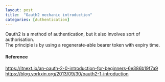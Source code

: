 ```yaml
---
layout: post
title:  "Oauth2 mechanic introduction"
categories: [Authentication]
---
```



Oauth2 is a method of authentication, but it also involves sort of authorisation.   
The principle is by using a regenerate-able bearer token with expiry time. 



#### Reference
https://itnext.io/an-oauth-2-0-introduction-for-beginners-6e386b19f7a9
https://blog.yorkxin.org/2013/09/30/oauth2-1-introduction